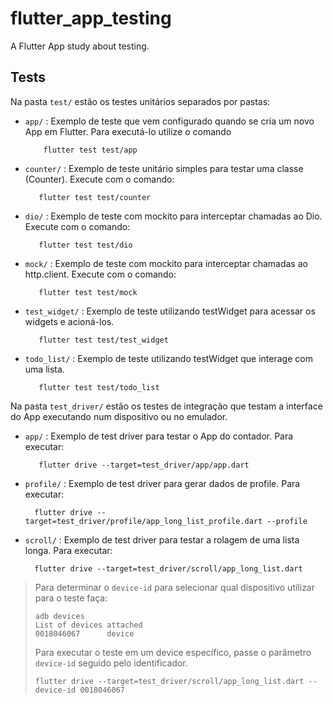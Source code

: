 # flutter_app_testing

A Flutter App study about testing.

## Tests

Na pasta `test/` estão os testes unitários separados por pastas:

- `app/` : Exemplo de teste que vem configurado quando se cria um novo App em Flutter. Para executá-lo
         utilize o comando
          
          flutter test test/app

- `counter/` : Exemplo de teste unitário simples para testar uma classe (Counter). Execute com o
         comando:
         
         flutter test test/counter

- `dio/` : Exemplo de teste com mockito para interceptar chamadas ao Dio. Execute com o comando:
         
         flutter test test/dio

- `mock/` : Exemplo de teste com mockito para interceptar chamadas ao http.client. Execute com o
         comando:

         flutter test test/mock

- `test_widget/` : Exemplo de teste utilizando testWidget para acessar os widgets e acioná-los.

         flutter test test/test_widget

- `todo_list/` : Exemplo de teste utilizando testWidget que interage com uma lista.

         flutter test test/todo_list

Na pasta `test_driver/` estão os testes de integração que testam a interface do App executando
num dispositivo ou no emulador.

- `app/` : Exemplo de test driver para testar o App do contador. Para executar:

         flutter drive --target=test_driver/app/app.dart

- `profile/` : Exemplo de test driver para gerar dados de profile. Para executar:

        flutter drive --target=test_driver/profile/app_long_list_profile.dart --profile

- `scroll/` : Exemplo de test driver para testar a rolagem de uma lista longa. Para executar:

        flutter drive --target=test_driver/scroll/app_long_list.dart

> Para determinar o `device-id` para selecionar qual dispositivo utilizar para o teste faça:
> ```shell script
> adb devices
> List of devices attached
> 0018046067      device
> ```
> Para executar o teste em um device específico, passe o parâmetro `device-id` seguido pelo
> identificador.
> ```shell script
> flutter drive --target=test_driver/scroll/app_long_list.dart --device-id 0018046067
> ```
